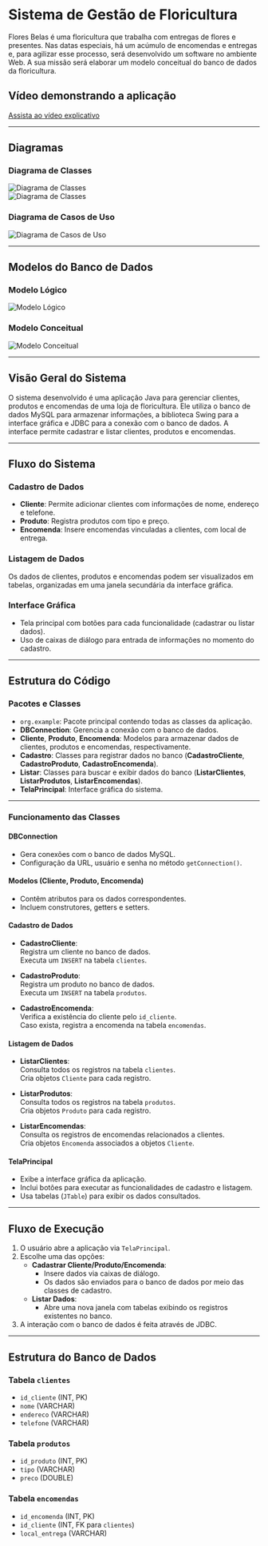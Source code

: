 # Sistema de Gestão de Floricultura

Flores Belas é uma floricultura que trabalha com entregas de flores e presentes. Nas datas especiais, há um acúmulo de encomendas e entregas e, para agilizar esse processo, será desenvolvido um software no ambiente Web. A sua missão será elaborar um modelo conceitual do banco de dados da floricultura.

## Vídeo demonstrando a aplicação
[Assista ao vídeo explicativo](https://www.youtube.com/watch?v=dQw4wLkJgXc)


---

## Diagramas

### Diagrama de Classes
![Diagrama de Classes](https://github.com/carlosfernandescrypt/floricultura-swing/blob/main/imgs/diagrama_classes.png)  
![Diagrama de Classes](https://github.com/carlosfernandescrypt/floricultura-swing/blob/main/imgs/UML%20class.png)

### Diagrama de Casos de Uso
![Diagrama de Casos de Uso](https://github.com/carlosfernandescrypt/floricultura-swing/blob/main/imgs/diagrama_caso_de_uso.png)

---

## Modelos do Banco de Dados

### Modelo Lógico
![Modelo Lógico](https://github.com/carlosfernandescrypt/floricultura-swing/blob/main/imgs/modelo_l%C3%B3gico)

### Modelo Conceitual
![Modelo Conceitual](https://github.com/carlosfernandescrypt/floricultura-swing/blob/main/imgs/UML%20class(1).png)

---

## Visão Geral do Sistema

O sistema desenvolvido é uma aplicação Java para gerenciar clientes, produtos e encomendas de uma loja de floricultura. Ele utiliza o banco de dados MySQL para armazenar informações, a biblioteca Swing para a interface gráfica e JDBC para a conexão com o banco de dados. A interface permite cadastrar e listar clientes, produtos e encomendas.

---

## Fluxo do Sistema

### Cadastro de Dados
- **Cliente**: Permite adicionar clientes com informações de nome, endereço e telefone.  
- **Produto**: Registra produtos com tipo e preço.  
- **Encomenda**: Insere encomendas vinculadas a clientes, com local de entrega.  

### Listagem de Dados
Os dados de clientes, produtos e encomendas podem ser visualizados em tabelas, organizadas em uma janela secundária da interface gráfica.

### Interface Gráfica
- Tela principal com botões para cada funcionalidade (cadastrar ou listar dados).  
- Uso de caixas de diálogo para entrada de informações no momento do cadastro.  

---

## Estrutura do Código

### Pacotes e Classes

- `org.example`: Pacote principal contendo todas as classes da aplicação.  
- **DBConnection**: Gerencia a conexão com o banco de dados.  
- **Cliente**, **Produto**, **Encomenda**: Modelos para armazenar dados de clientes, produtos e encomendas, respectivamente.  
- **Cadastro**: Classes para registrar dados no banco (**CadastroCliente**, **CadastroProduto**, **CadastroEncomenda**).  
- **Listar**: Classes para buscar e exibir dados do banco (**ListarClientes**, **ListarProdutos**, **ListarEncomendas**).  
- **TelaPrincipal**: Interface gráfica do sistema.  

---

### Funcionamento das Classes

#### **DBConnection**
- Gera conexões com o banco de dados MySQL.  
- Configuração da URL, usuário e senha no método `getConnection()`.  

#### **Modelos (Cliente, Produto, Encomenda)**
- Contêm atributos para os dados correspondentes.  
- Incluem construtores, getters e setters.  

#### **Cadastro de Dados**

- **CadastroCliente**:  
  Registra um cliente no banco de dados.  
  Executa um `INSERT` na tabela `clientes`.

- **CadastroProduto**:  
  Registra um produto no banco de dados.  
  Executa um `INSERT` na tabela `produtos`.

- **CadastroEncomenda**:  
  Verifica a existência do cliente pelo `id_cliente`.  
  Caso exista, registra a encomenda na tabela `encomendas`.

#### **Listagem de Dados**

- **ListarClientes**:  
  Consulta todos os registros na tabela `clientes`.  
  Cria objetos `Cliente` para cada registro.

- **ListarProdutos**:  
  Consulta todos os registros na tabela `produtos`.  
  Cria objetos `Produto` para cada registro.

- **ListarEncomendas**:  
  Consulta os registros de encomendas relacionados a clientes.  
  Cria objetos `Encomenda` associados a objetos `Cliente`.

#### **TelaPrincipal**
- Exibe a interface gráfica da aplicação.  
- Inclui botões para executar as funcionalidades de cadastro e listagem.  
- Usa tabelas (`JTable`) para exibir os dados consultados.

---

## Fluxo de Execução

1. O usuário abre a aplicação via `TelaPrincipal`.  
2. Escolhe uma das opções:  
   - **Cadastrar Cliente/Produto/Encomenda**:  
     - Insere dados via caixas de diálogo.  
     - Os dados são enviados para o banco de dados por meio das classes de cadastro.  
   - **Listar Dados**:  
     - Abre uma nova janela com tabelas exibindo os registros existentes no banco.  
3. A interação com o banco de dados é feita através de JDBC.

---

## Estrutura do Banco de Dados

### Tabela `clientes`
- `id_cliente` (INT, PK)  
- `nome` (VARCHAR)  
- `endereco` (VARCHAR)  
- `telefone` (VARCHAR)  

### Tabela `produtos`
- `id_produto` (INT, PK)  
- `tipo` (VARCHAR)  
- `preco` (DOUBLE)  

### Tabela `encomendas`
- `id_encomenda` (INT, PK)  
- `id_cliente` (INT, FK para `clientes`)  
- `local_entrega` (VARCHAR)
